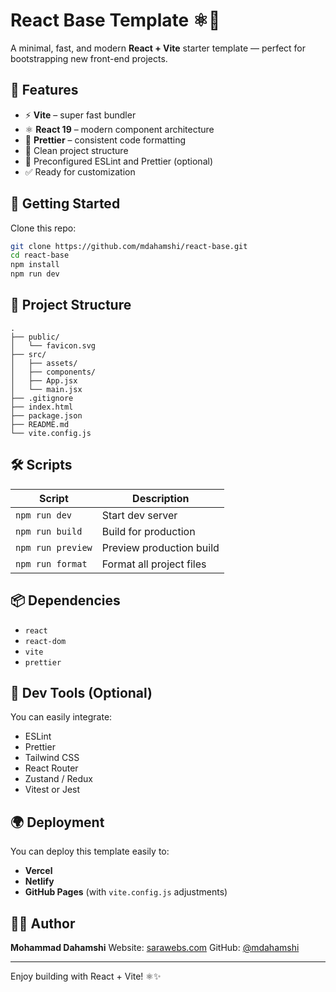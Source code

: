 # React Base Template ⚛️🚀

A minimal, fast, and modern **React + Vite** starter template — perfect for bootstrapping new front-end projects.

## 🔧 Features

- ⚡ **Vite** – super fast bundler
- ⚛️ **React 19** – modern component architecture
- 🧼 **Prettier** – consistent code formatting
- 📁 Clean project structure
- 🧼 Preconfigured ESLint and Prettier (optional)
- ✅ Ready for customization

## 🚀 Getting Started

Clone this repo:

```bash
git clone https://github.com/mdahamshi/react-base.git
cd react-base
npm install
npm run dev
```

## 📁 Project Structure

```
.
├── public/
│   └── favicon.svg
├── src/
│   ├── assets/
│   ├── components/
│   ├── App.jsx
│   └── main.jsx
├── .gitignore
├── index.html
├── package.json
├── README.md
└── vite.config.js
```

## 🛠️ Scripts

| Script            | Description              |
| ----------------- | ------------------------ |
| `npm run dev`     | Start dev server         |
| `npm run build`   | Build for production     |
| `npm run preview` | Preview production build |
| `npm run format`  | Format all project files |

## 📦 Dependencies

- `react`
- `react-dom`
- `vite`
- `prettier`

## 🧪 Dev Tools (Optional)

You can easily integrate:

- ESLint
- Prettier
- Tailwind CSS
- React Router
- Zustand / Redux
- Vitest or Jest

## 🌍 Deployment

You can deploy this template easily to:

- **Vercel**
- **Netlify**
- **GitHub Pages** (with `vite.config.js` adjustments)

## 🧑‍💻 Author

**Mohammad Dahamshi**
Website: [sarawebs.com](https://sarawebs.com)
GitHub: [@mdahamshi](https://github.com/mdahamshi)

---

Enjoy building with React + Vite! ⚛️✨

